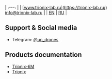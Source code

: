 | :---: |
| [www.trionix-lab.ru](https://trionix-lab.ru/) <br/> [info@trionix-lab.ru](mailto:info@trionix-lab.ru) |
| [EN](index.md) \| [RU](README_RU.md) |

## Support & Social media
* Telegram: [@un_drones](https://t.me/un_drones)

## Products documentation
* [Trionix-6M](/documentation/trionix-6m/trionix-6m_2025.md)
* [Trionix](/documentation/trionix_education/trionix.md)

<!-- ## Media, educational project and other things-->